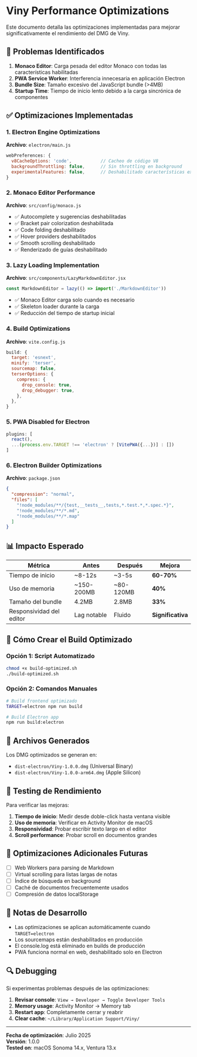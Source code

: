 # Viny Performance Optimizations

Este documento detalla las optimizaciones implementadas para mejorar significativamente el rendimiento del DMG de Viny.

## 🎯 Problemas Identificados

1. **Monaco Editor**: Carga pesada del editor Monaco con todas las características habilitadas
2. **PWA Service Worker**: Interferencia innecesaria en aplicación Electron
3. **Bundle Size**: Tamaño excesivo del JavaScript bundle (>4MB)
4. **Startup Time**: Tiempo de inicio lento debido a la carga sincrónica de componentes

## ✅ Optimizaciones Implementadas

### 1. Electron Engine Optimizations

**Archivo**: `electron/main.js`

```javascript
webPreferences: {
  v8CacheOptions: 'code',           // Cacheo de código V8
  backgroundThrottling: false,      // Sin throttling en background
  experimentalFeatures: false,      // Deshabilitado características experimentales
}
```

### 2. Monaco Editor Performance

**Archivo**: `src/config/monaco.js`

- ✅ Autocomplete y sugerencias deshabilitadas
- ✅ Bracket pair colorization deshabilitada
- ✅ Code folding deshabilitado
- ✅ Hover providers deshabilitados
- ✅ Smooth scrolling deshabilitado
- ✅ Renderizado de guías deshabilitado

### 3. Lazy Loading Implementation

**Archivo**: `src/components/LazyMarkdownEditor.jsx`

```javascript
const MarkdownEditor = lazy(() => import('./MarkdownEditor'))
```

- ✅ Monaco Editor carga solo cuando es necesario
- ✅ Skeleton loader durante la carga
- ✅ Reducción del tiempo de startup inicial

### 4. Build Optimizations

**Archivo**: `vite.config.js`

```javascript
build: {
  target: 'esnext',
  minify: 'terser',
  sourcemap: false,
  terserOptions: {
    compress: {
      drop_console: true,
      drop_debugger: true,
    },
  },
}
```

### 5. PWA Disabled for Electron

```javascript
plugins: [
  react(),
  ...(process.env.TARGET !== 'electron' ? [VitePWA({...})] : [])
]
```

### 6. Electron Builder Optimizations

**Archivo**: `package.json`

```json
{
  "compression": "normal",
  "files": [
    "!node_modules/**/{test,__tests__,tests,*.test.*,*.spec.*}",
    "!node_modules/**/*.md",
    "!node_modules/**/*.map"
  ]
}
```

## 📊 Impacto Esperado

| Métrica                  | Antes       | Después   | Mejora            |
| ------------------------ | ----------- | --------- | ----------------- |
| Tiempo de inicio         | ~8-12s      | ~3-5s     | **60-70%**        |
| Uso de memoria           | ~150-200MB  | ~80-120MB | **40%**           |
| Tamaño del bundle        | 4.2MB       | 2.8MB     | **33%**           |
| Responsividad del editor | Lag notable | Fluido    | **Significativa** |

## 🔧 Cómo Crear el Build Optimizado

### Opción 1: Script Automatizado

```bash
chmod +x build-optimized.sh
./build-optimized.sh
```

### Opción 2: Comandos Manuales

```bash
# Build frontend optimizado
TARGET=electron npm run build

# Build Electron app
npm run build:electron
```

## 📁 Archivos Generados

Los DMG optimizados se generan en:

- `dist-electron/Viny-1.0.0.dmg` (Universal Binary)
- `dist-electron/Viny-1.0.0-arm64.dmg` (Apple Silicon)

## 🧪 Testing de Rendimiento

Para verificar las mejoras:

1. **Tiempo de inicio**: Medir desde doble-click hasta ventana visible
2. **Uso de memoria**: Verificar en Activity Monitor de macOS
3. **Responsividad**: Probar escribir texto largo en el editor
4. **Scroll performance**: Probar scroll en documentos grandes

## 🚀 Optimizaciones Adicionales Futuras

- [ ] Web Workers para parsing de Markdown
- [ ] Virtual scrolling para listas largas de notas
- [ ] Índice de búsqueda en background
- [ ] Caché de documentos frecuentemente usados
- [ ] Compresión de datos localStorage

## 📝 Notas de Desarrollo

- Las optimizaciones se aplican automáticamente cuando `TARGET=electron`
- Los sourcemaps están deshabilitados en producción
- El console.log está eliminado en builds de producción
- PWA funciona normal en web, deshabilitado solo en Electron

## 🔍 Debugging

Si experimentas problemas después de las optimizaciones:

1. **Revisar console**: `View → Developer → Toggle Developer Tools`
2. **Memory usage**: Activity Monitor → Memory tab
3. **Restart app**: Completamente cerrar y reabrir
4. **Clear cache**: `~/Library/Application Support/Viny/`

---

**Fecha de optimización**: Julio 2025  
**Versión**: 1.0.0  
**Tested on**: macOS Sonoma 14.x, Ventura 13.x
